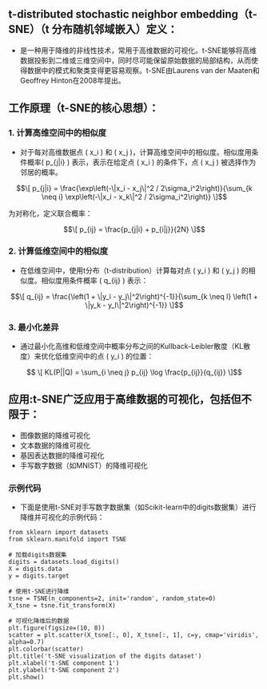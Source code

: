 ## t-distributed stochastic neighbor embedding（t-SNE）（t 分布随机邻域嵌入）定义：
* 是一种用于降维的非线性技术，常用于高维数据的可视化。t-SNE能够将高维数据投影到二维或三维空间中，同时尽可能保留原始数据的局部结构，从而使得数据中的模式和聚类变得更容易观察。t-SNE由Laurens van der Maaten和Geoffrey Hinton在2008年提出。

## 工作原理（t-SNE的核心思想）：

   ### 1. 计算高维空间中的相似度
* 对于每对高维数据点 \( x_i \) 和 \( x_j \)，计算高维空间中的相似度。相似度用条件概率\( p_{j|i} \) 表示，表示在给定点 \( x_i \) 的条件下，点 \( x_j \) 被选择作为邻居的概率。

$$\[ 
p_{j|i} = \frac{\exp\left(-\|x_i - x_j\|^2 / 2\sigma_i^2\right)}{\sum_{k \neq i} \exp\left(-\|x_i - x_k\|^2 / 2\sigma_i^2\right)} 
\]$$

为对称化，定义联合概率：

$$\[ 
p_{ij} = \frac{p_{j|i} + p_{i|j}}{2N} 
\]$$

### 2. 计算低维空间中的相似度

* 在低维空间中，使用t分布（t-distribution）计算每对点 \( y_i \) 和 \( y_j \) 的相似度。相似度用条件概率 \( q_{ij} \) 表示：

$$\[ 
q_{ij} = \frac{\left(1 + \|y_i - y_j\|^2\right)^{-1}}{\sum_{k \neq l} \left(1 + \|y_k - y_l\|^2\right)^{-1}} 
\]$$

### 3. 最小化差异

* 通过最小化高维和低维空间中概率分布之间的Kullback-Leibler散度（KL散度）来优化低维空间中的点 \( y_i \) 的位置：

$$ \[ 
KL(P||Q) = \sum_{i \neq j} p_{ij} \log \frac{p_{ij}}{q_{ij}} 
\]$$


## 应用:t-SNE广泛应用于高维数据的可视化，包括但不限于：
* 图像数据的降维可视化
* 文本数据的降维可视化
* 基因表达数据的降维可视化
* 手写数字数据（如MNIST）的降维可视化

### 示例代码
* 下面是使用t-SNE对手写数字数据集（如Scikit-learn中的digits数据集）进行降维并可视化的示例代码：
```import matplotlib.pyplot as plt
from sklearn import datasets
from sklearn.manifold import TSNE

# 加载digits数据集
digits = datasets.load_digits()
X = digits.data
y = digits.target

# 使用t-SNE进行降维
tsne = TSNE(n_components=2, init='random', random_state=0)
X_tsne = tsne.fit_transform(X)

# 可视化降维后的数据
plt.figure(figsize=(10, 8))
scatter = plt.scatter(X_tsne[:, 0], X_tsne[:, 1], c=y, cmap='viridis', alpha=0.7)
plt.colorbar(scatter)
plt.title('t-SNE visualization of the digits dataset')
plt.xlabel('t-SNE component 1')
plt.ylabel('t-SNE component 2')
plt.show()
```

